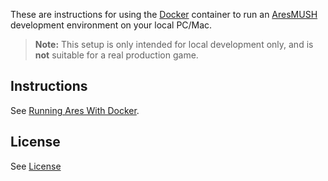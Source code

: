 These are instructions for using the [Docker](https://www.docker.com) container to run an [AresMUSH](https://aresmush.com) development environment on your local PC/Mac.

> **Note:** This setup is only intended for local development only, and is **not** suitable for a real production game.

## Instructions

See [Running Ares With Docker](https://aresmush.com/tutorials/code/docker.html).

## License

See [License](https://aresmush.com/license.html)
